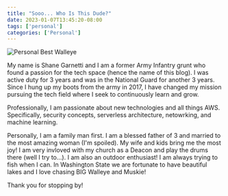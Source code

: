 ```yaml
---
title: "Sooo... Who Is This Dude?"
date: 2023-01-07T13:45:20-08:00
tags: ['personal']
categories: ['Personal']
---
```


![Personal Best Walleye](/walleyepb.jpg)

 My name is Shane Garnetti and I am a former Army Infantry grunt who found a passion for the tech space (hence the name of this blog). I was active duty for 3 years and was in the National Guard for another 3 years. Since I hung up my boots from the army in 2017, I have changed my mission pursuing the tech field where I seek to continuously learn and grow.

Professionally, I am passionate about new technologies and all things AWS. Specifically, security concepts, serverless architecture, netowrking, and machine learning.

Personally, I am a family man first. I am a blessed father of 3 and married to the most amazing woman (I'm spoiled). My wife and kids bring me the most joy! I am very invloved with my church as a Deacon and play the drums there (well I try to...). I am also an outdoor enthusiast! I am always trying to fish when I can. In Washington State we are fortunate to have beautiful lakes and I love chasing BIG Walleye and Muskie! 

Thank you for stopping by!
